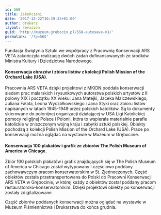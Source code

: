 ```yaml
---
id: 560
title: Zakończeni
date: '2017-12-22T10:39:35+01:00'
author: drukarz
layout: revision
guid: 'http://muzeum.grebocin.pl/558-autosave-v1/'
permalink: '/?p=560'
---
```


Fundacja Świątynia Sztuki we współpracy z Pracownią Konserwacji ARS VETA zakończyła realizację dwóch zadań dofinansowanych ze środków Ministra Kultury i Dziedzictwa Narodowego.

#### Konserwacja obrazów i zbioru listów z kolekcji Polish Mission of the Orchard Lake (USA).

Pracownia ARS VETA dzięki projektowi z MKIDN poddała konserwacji siedem prac malarskich i rysunkowych autorstwa polskich artystów z II połowy XIX i początku XX wieku: Jana Matejki, Jaceka Malczewskiego, Juliana Fałata, Leona Wyczółkowskiego i Jana Styki oraz zbioru listów napisanych w latach 1945-1949 przez polskich katolików. Są to dokumenty skierowane do polonijnej organizacji działającej w USA Ligi Katolickiej pomocy religijnej Polsce i Polonii, która to wspierała materialnie parafie katolickie w zniszczonym wojną kraju i zabytki sztuki polskiej. Obiekty pochodzą z kolekcji Polish Mission of the Orchard Lake (USA). Prace po konserwacji można oglądać na wystawie w Muzeum w Grębocinie.

#### Konserwacja 100 plakatów i grafik ze zbiorów The Polish Museum of America w Chicago.

Zbiór 100 polskich plakatów i grafik znajdujących się w The Polish Museum of America w Chicago został wytypowany i częściowo poddany zachowawczym pracom konserwatorskim w St. Zjednoczonych. Część obiektów została przetransportowana do Polski do Pracowni Konserwacji ARS VETA w Grębocinie, w której każdy z obiektów został poddany pracom restauratorsko-konserwatorskim. Dzięki projektowi obiekty po konserwacji zostały zdigitalizowane.

Część zbiorów poddanych konserwacji można oglądać na wystawie w Muzeum Piśmiennictwa i Drukarstwa do końca grudnia.